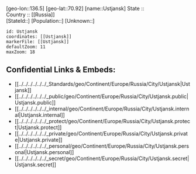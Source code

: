 ﻿---
location: [70.92,136.5] 
mapzoom: [7,12] 
mapmarker: city 
type: City
tags:
- geo/City


SpocWebEntityId: 35138
isDeleted: false
confidential: public

---
[geo-lon::136.5] 
[geo-lat::70.92] 
[name::Ustjansk] 
State ::  
Country :: [[Russia]]  
[StateId::] 
[Population::] 
[Unknown::] 


```leaflet
id: Ustjansk
coordinates: [[Ustjansk]] 
markerFile: [[Ustjansk]] 
defaultZoom: 11 
maxZoom: 18
```


## Confidential Links & Embeds: 
- [[../../../../../../_Standards/geo/Continent/Europe/Russia/City/Ustjansk|Ustjansk]] 
- [[../../../../../../_public/geo/Continent/Europe/Russia/City/Ustjansk.public|Ustjansk.public]] 
- [[../../../../../../_internal/geo/Continent/Europe/Russia/City/Ustjansk.internal|Ustjansk.internal]] 
- [[../../../../../../_protect/geo/Continent/Europe/Russia/City/Ustjansk.protect|Ustjansk.protect]] 
- [[../../../../../../_private/geo/Continent/Europe/Russia/City/Ustjansk.private|Ustjansk.private]] 
- [[../../../../../../_personal/geo/Continent/Europe/Russia/City/Ustjansk.personal|Ustjansk.personal]] 
- [[../../../../../../_secret/geo/Continent/Europe/Russia/City/Ustjansk.secret|Ustjansk.secret]] 
